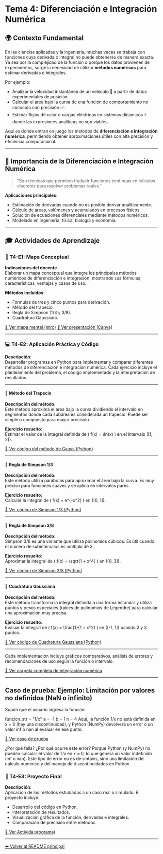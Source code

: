 # Tema 4: Diferenciación e Integración Numérica

## 🌍 Contexto Fundamental

En las ciencias aplicadas y la ingeniería, muchas veces se trabaja con funciones cuya derivada o integral no puede obtenerse de manera exacta. Ya sea por la complejidad de la función o porque los datos provienen de experimentos, surge la necesidad de utilizar **métodos numéricos** para estimar derivadas e integrales.

Por ejemplo:

- Analizar la velocidad instantánea de un vehículo 🚗 a partir de datos experimentales de posición.
- Calcular el área bajo la curva de una función de comportamiento no conocido con precisión 📈.
- Estimar flujos de calor o cargas eléctricas en sistemas dinámicos ⚡ donde las expresiones analíticas no son viables.

Aquí es donde entran en juego los métodos de **diferenciación e integración numérica**, permitiendo obtener aproximaciones útiles con alta precisión y eficiencia computacional.

---

## 📌 Importancia de la Diferenciación e Integración Numérica

> "Son técnicas que permiten traducir funciones continuas en cálculos discretos para resolver problemas reales."

**Aplicaciones principales:**
- Estimación de derivadas cuando no es posible derivar analíticamente.
- Cálculo de áreas, volúmenes y acumulados en procesos físicos.
- Solución de ecuaciones diferenciales mediante métodos numéricos.
- Modelado en ingeniería, física, biología y economía.

---

## 🎓 Actividades de Aprendizaje

### 🧠 T4-E1: Mapa Conceptual

**Indicaciones del docente**  
Elaborar un mapa conceptual que integre los principales métodos numéricos de diferenciación e integración, mostrando sus fórmulas, características, ventajas y casos de uso.

**Métodos incluidos:**
- Fórmulas de tres y cinco puntos para derivación.
- Método del trapecio.
- Regla de Simpson (1/3 y 3/8).
- Cuadratura Gaussiana.

[🔗 Ver mapa mental (miro)](https://miro.com/welcomeonboard/ZGpDVzBCY1RJWjRIUjFUUFJFMm9qZ3RESmFCN1FCdjlqTmNCaTRHT1NaL0d3MVA4SmpsT0lhL3RQUVpzODZ0MEE0NENNdUY3Y2ZUK3FXbFFOZU11QWxUUXZ3Q1FoMGxpTjduM3JiRXRNdHpPZDJxY3Iwdjd2c1pmSTE5RnhtcmFzVXVvMm53MW9OWFg5bkJoVXZxdFhRPT0hdjE=?share_link_id=110120835579&authuser=0) 
[🔗 Ver presentación (Canva)](https://www.canva.com/design/DAGjK984lkk/DpiriI4EPM5mfVAWeRNfKg/view?utm_content=DAGjK984lkk&utm_campaign=designshare&utm_medium=link2&utm_source=uniquelinks&utlId=he46a7ff251) 

---

### 💻 T4-E2: Aplicación Práctica y Código

**Descripción:**  
Desarrollar programas en Python para implementar y comparar diferentes métodos de diferenciación e integración numérica. Cada ejercicio incluye el planteamiento del problema, el código implementado y la interpretación de resultados.

---

#### 📐 Método del Trapecio

**Descripción del método:**  
Este método aproxima el área bajo la curva dividiendo el intervalo en segmentos donde cada subárea es considerada un trapecio. Puede ser simple o compuesto para mayor precisión.

**Ejercicio resuelto:**  
Estimar el valor de la integral definida de \( f(x) = \ln(x) \) en el intervalo \([1, 2]\).

[🔗 Ver código del método de Gauss (Python)](https://github.com/IvanPedroSuarez/Metodos-Numericos-/blob/master/codigos/tema4/Metodo%20del%20trapecio.py)

---

#### 📐 Regla de Simpson 1/3

**Descripción del método:**  
Este método utiliza parábolas para aproximar el área bajo la curva. Es muy preciso para funciones suaves y se aplica en intervalos pares.

**Ejercicio resuelto:**  
Calcular la integral de \( f(x) = e^{-x^2} \) en \([0, 1]\).

[🔗 Ver código de Simpson 1/3 (Python)](https://github.com/IvanPedroSuarez/Metodos-Numericos-/blob/master/codigos/tema4/Metodo%20de%20Simpson%20un%20tercio.py)

---

#### 📐 Regla de Simpson 3/8

**Descripción del método:**  
Simpson 3/8 es una variante que utiliza polinomios cúbicos. Es útil cuando el número de subintervalos es múltiplo de 3.

**Ejercicio resuelto:**  
Aproximar la integral de \( f(x) = \sqrt{1 + x^4} \) en \([0, 3]\).

[🔗 Ver código de Simpson 3/8 (Python)](https://github.com/IvanPedroSuarez/Metodos-Numericos-/blob/master/codigos/tema4/Metodo%20Simpson%20tres%20octavos.py)

---

#### 📐 Cuadratura Gaussiana

**Descripción del método:**  
Este método transforma la integral definida a una forma estándar y utiliza puntos y pesos especiales (raíces de polinomios de Legendre) para calcular una aproximación muy precisa.

**Ejercicio resuelto:**  
Evaluar la integral de \( f(x) = \frac{1}{1 + x^2} \) en \([-1, 1]\) usando 2 y 3 puntos.

[🔗 Ver código de Cuadratura Gaussiana (Python)](https://github.com/IvanPedroSuarez/Metodos-Numericos-/blob/master/codigos/tema4/Cuadratura%20Gaussiana.py)

---

Cada implementación incluye gráficos comparativos, análisis de errores y recomendaciones de uso según la función o intervalo.

[🔗 Ver carpeta completa de integración numérica](https://github.com/IvanPedroSuarez/Metodos-Numericos-/tree/master/codigos/tema4)


---

## Caso de prueba: Ejemplo: Limitación por valores no definidos (NaN o infinito)

Supón que el usuario ingresa la función:

funcion_str = "1/x"
a = -1
b = 1
n = 4
Aquí, la función 1/x no está definida en x = 0 (hay una discontinuidad), y Python (NumPy) devolverá un error o un valor inf o nan al evaluar en ese punto.

[🔗 Ver caso de prueba ](https://github.com/IvanPedroSuarez/Metodos-Numericos-/blob/master/codigos/tema4/CasoPrueba.py)

¿Por qué falla?
¿Por qué ocurre este error?
Porque Python (y NumPy) no pueden calcular el valor de 1/x en x = 0, lo que genera un valor indefinido (inf o nan).
Este tipo de error no es de sintaxis, sino una limitación del cálculo numérico y del manejo de discontinuidades en Python.



### 🚀 T4-E3: Proyecto Final

**Descripción:**  
Aplicación de los métodos estudiados a un caso real o simulado. El proyecto incluyó:

- Desarrollo del código en Python.
- Interpretación de resultados.
- Visualización gráfica de la función, derivadas e integrales.
- Comparación de precisión entre métodos.

[🔗 Ver Activida programa)](https://drive.google.com/file/d/1QOe_dXpsbuMl1Po8cSFskxNFZt0xZm8O/view?usp=sharing)

---

[⬅️ Volver al README principal](../README.md)

